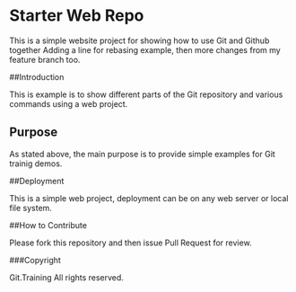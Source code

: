 # Starter Web Repo

This is a simple website project for showing how to use Git and Github together
Adding a line for rebasing example, then more changes from my feature branch too.

##Introduction

This is example is to show different parts of the Git repository and various commands using a web project.

## Purpose

As stated above, the main purpose is to provide simple examples for Git trainig demos.

##Deployment

This is a simple web project, deployment can be on any web server or local file system.

##How to Contribute

Please fork this repository and then issue Pull Request for review.

###Copyright

Git.Training All rights reserved.

